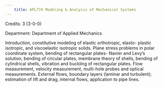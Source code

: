 ```yaml
---
    title: APL774 Modeling & Analysis of Mechanical Systems
---
```

Credits: 3 (3-0-0)

Department: Department of Applied Mechanics

Introduction, constitutive modeling of elastic orthotropic, elasto- plastic isotropic, and viscoelastic isotropic solids. Plane stress problems in polar coordinate system, bending of rectangular plates- Navier and Levy’s solution, bending of circular plates, membrane theory of shells, bending of cylindrical shells, vibration and buckling of rectangular plates. Flow measurement, velocity measurement, multi-hole probes and optical measurements. External flows, boundary layers (laminar and turbulent); estimation of lift and drag, internal flows, application to pipe lines.